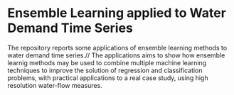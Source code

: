 # Ensemble Learning applied to Water Demand Time Series

The repository reports some applications of ensemble learning methods to water demand time series.//
The applications aims to show how ensemble learnig methods may be used to combine multiple machine learning techniques to improve the solution of regression and classification problems, with practical applications to a real case study, using high resolution water-flow measures. 
